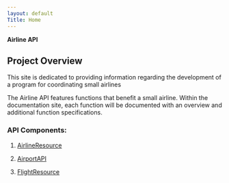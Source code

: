 ```yaml
---
layout: default
Title: Home
---
```


**Airline API**

## Project Overview
		 
This site is dedicated to providing information regarding the development of a program for coordinating small airlines 

The Airline API features functions that benefit a small airline. Within the documentation site, each function will be documented with an overview and additional function specifications.

### API Components: 
	
1.	[AirlineResource](/AirlineResource.md)
	
2.	[AirportAPI](/AirportAPI.md)

3.	[FlightResource](/FlightResource.md)

 

